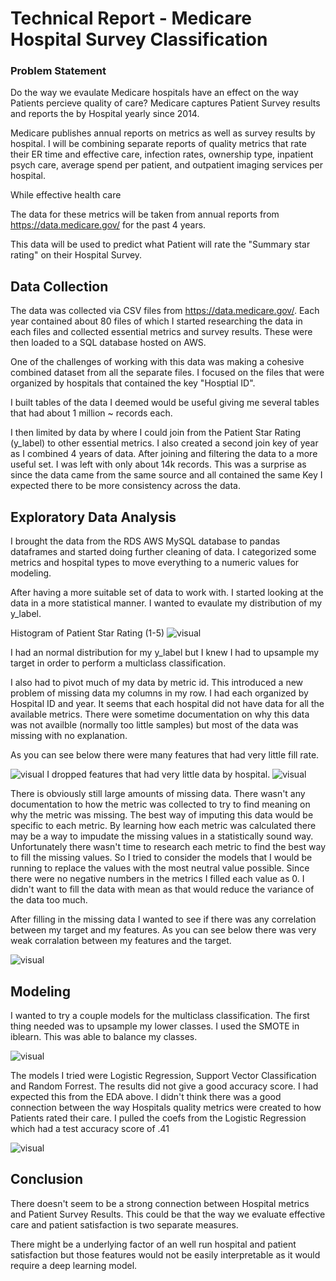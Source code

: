 # Technical Report - Medicare Hospital Survey Classification
### Problem Statement
Do the way we evaulate Medicare hospitals have an effect on the way Patients percieve quality of care?
Medicare captures Patient Survey results and reports the by Hospital yearly since 2014. 

Medicare publishes annual reports on metrics as well as survey results by hospital. I will be combining separate reports of quality metrics that rate their ER time and effective care, infection rates, ownership type, inpatient psych care, average spend per patient, and outpatient imaging services per hospital.

While effective health care 

The data for these metrics will be taken from annual reports from https://data.medicare.gov/ for the past 4 years.

This data will be used to predict what Patient will rate the "Summary star rating" on their Hospital Survey.

## Data Collection

The data was collected via CSV files from  https://data.medicare.gov/. Each year contained about 80 files of which I started researching the data in each files and collected essential metrics and survey results. 
These were then loaded to a SQL database hosted on AWS. 

One of the challenges of working with this data was making a cohesive combined dataset from all the separate files. 
I focused on the files that were organized by hospitals that contained the key "Hosptial ID".

I built tables of the data I deemed would be useful giving me several tables that had about 1 million ~ records each. 

I then limited by data by where I could join from the Patient Star Rating (y_label) to other essential metrics. I also created a second join key of year as I combined 4 years of data. After joining and filtering the data to a more useful set. I was left with only about 14k records. This was a surprise as since the data came from the same source and all contained the same Key I expected there to be more consistency across the data. 

## Exploratory Data Analysis

I brought the data from the RDS AWS MySQL database to pandas dataframes and started doing further cleaning of data. 
I categorized some metrics and hospital types to move everything to a numeric values for modeling. 

After having a more suitable set of data to work with. I started looking at the data in a more statistical manner. 
I wanted to evaulate my distribution of my y_label. 

Histogram of Patient Star Rating (1-5)
![visual](https://github.com/jlau42/Medicare_Hospital_Classifier/blob/master/visuals/y_hist_norm.png)

I had an normal distribution for my y_label but I knew I had to upsample my target in order to perform a multiclass classification. 


I also had to pivot much of my data by metric id. This introduced a new problem of missing data my columns in my row. I had each organized by Hospital ID and year. It seems that each hospital did not have data for all the available metrics. There were sometime documentation on why this data was not availble (normally too little samples) but most of the data was missing with no explanation. 

As you can see below there were many features that had very little fill rate. 

![visual](https://github.com/jlau42/Medicare_Hospital_Classifier/blob/master/visuals/msnoall.png)
I dropped features that had very little data by hospital. 
![visual](https://github.com/jlau42/Medicare_Hospital_Classifier/blob/master/visuals/msnodrop.png)

There is obviously still large amounts of missing data. There wasn't any documentation to how the metric was collected to try to find meaning on why the metric was missing. The best way of imputing this data would be specific to each metric. By learning how each metric was calculated there may be a way to impudate the missing values in a statistically sound way. Unfortunately there wasn't time to research each metric to find the best way to fill the missing values. So I tried to consider the models that I would be running to replace the values with the most neutral value possible. Since there were no negative numbers in the metrics I filled each value as 0. I didn't want to fill the data with mean as that would reduce the variance of the data too much.

After filling in the missing data I wanted to see if there was any correlation between my target and my features. As you can see below there was very weak corralation between my features and the target.

![visual](https://github.com/jlau42/Medicare_Hospital_Classifier/blob/master/visuals/corrplot.png)

## Modeling

I wanted to try a couple models for the multiclass classification. 
The first thing needed was to upsample my lower classes. I used the SMOTE in iblearn. This was able to balance my classes. 

![visual](https://github.com/jlau42/Medicare_Hospital_Classifier/blob/master/visuals/upsample.png)

The models I tried were Logistic Regression, Support Vector Classification and Random Forrest. The results did not give a good accuracy score. I had expected this from the EDA above. I didn't think there was a good connection between the way Hospitals quality metrics were created to how Patients rated their care. 
I pulled the coefs from the Logistic Regression which had a test accuracy score of .41


![visual](https://github.com/jlau42/Medicare_Hospital_Classifier/blob/master/visuals/logregcoef.png)

## Conclusion

There doesn't seem to be a strong connection between Hospital metrics and Patient Survey Results. This could be that the way we evaluate effective care and patient satisfaction is two separate measures. 

There might be a underlying factor of an well run hospital and patient satisfaction but those features would not be easily interpretable as it would require a deep learning model. 



